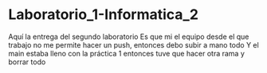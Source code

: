 # Laboratorio_1-Informatica_2
Aquí la entrega del segundo laboratorio
Es que mi el equipo desde el que trabajo no me permite hacer un push, entonces debo subir a mano todo
Y el main estaba lleno con la práctica 1 entonces tuve que hacer otra rama y borrar todo
